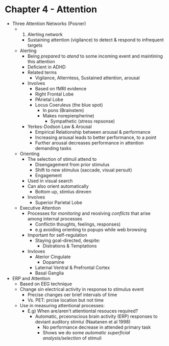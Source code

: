 Chapter 4 - Attention
=====================
- Three Attention Networks (Posner)
    * 1. Alerting network
        - Sustaining attention (vigilance) to detect & respond to infrequent targets
    * Alerting
        * Being *prepared* to *atend* to some incoming event and maintining this attention
        * Deficient in ADHD
        * Related terms
            * Vigilance, Alterntess, Sustained attention, arousal
        * Involves
            - Based on fMRI evidence
            - Right Frontal Lobe
            - PArietal Lobe
            - Locus Coeruleus (the blue spot)
                * In pons (Brainstem)
                * Makes norepienpherine)
                    - Sympathetic (stress repsonse)
        * Yerkes-Dodson Law & Arousal
            - Empirical Relationship between arousal & performance
            - Increasing arousal leads to better performance, to a point
            - Further arousal decreases performance in attention demanding tasks
    * Orienting
        - The selection of stimuli attend to
            * Disengagement from prior stimulus
            * Shift to new stimulus (saccade, visual persuit)
            * Engagement
        - Used in visual search
        - Can also orient automatically
            * Bottom up, stimlus direven
        - Involves
            * Superior Parietal Lobe
    * Executive Attention
        - Processes for *monitoring* and reoslving *conflicts* that arise among internal processes
            * Conflictin thoughts, feelings, responses)
            * e.g avoiding orienting to popups while web browsing
        - Important for self-regulation
            * Staying goal-directed, despite:
                - Distrations & Temptations
        - Invloves
            * Aterior Cingulate
                - Dopamine
            * Laternal Ventral & Prefrontal Cortex
            * Basal Ganglia
- ERP and Attention
    * Based on EEG technique
    * Change sin electrical activity in response to stimulus event
        - Precise changes oer brief intervals of time
        - Vs. PET: prcise location but not time
    * Use in measuring attentional processes:
        - E.g) When are/aren't attentiontal resouces required?
            * Automatic, prceonscious brain activity (ERP) responses to deviant auditory stimlui (Naatanen et al 1998)
                - No performance decrease in attended primary task
                - Shows we do some *automatic* *superficial analysis/selection* of stimuli
